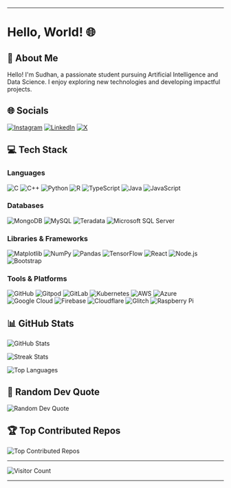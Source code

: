 
---

# Hello, World! 🌐

## 💫 About Me

Hello! I'm Sudhan, a passionate student pursuing Artificial Intelligence and Data Science. I enjoy exploring new technologies and developing impactful projects.

## 🌐 Socials

[![Instagram](https://img.shields.io/badge/Instagram-%23E4405F.svg?style=for-the-badge&logo=Instagram&logoColor=white)](https://instagram.com/hhs_7304)
[![LinkedIn](https://img.shields.io/badge/LinkedIn-%230077B5.svg?style=for-the-badge&logo=linkedin&logoColor=white)](https://linkedin.com/in/hariharasudhan)
[![X](https://img.shields.io/badge/X-%23000000.svg?style=for-the-badge&logo=X&logoColor=white)](https://x.com/hhs_7304)

## 💻 Tech Stack

### Languages

![C](https://img.shields.io/badge/C-%2300599C.svg?style=flat-square&logo=c&logoColor=white)
![C++](https://img.shields.io/badge/C++-%2300599C.svg?style=flat-square&logo=c%2B%2B&logoColor=white)
![Python](https://img.shields.io/badge/Python-%233776AB.svg?style=flat-square&logo=python&logoColor=white)
![R](https://img.shields.io/badge/R-%23276DC3.svg?style=flat-square&logo=r&logoColor=white)
![TypeScript](https://img.shields.io/badge/TypeScript-%233178C6.svg?style=flat-square&logo=typescript&logoColor=white)
![Java](https://img.shields.io/badge/Java-%23ED8B00.svg?style=flat-square&logo=openjdk&logoColor=white)
![JavaScript](https://img.shields.io/badge/JavaScript-%23F7DF1E.svg?style=flat-square&logo=javascript&logoColor=black)

### Databases

![MongoDB](https://img.shields.io/badge/MongoDB-%234ea94b.svg?style=flat-square&logo=mongodb&logoColor=white)
![MySQL](https://img.shields.io/badge/MySQL-%234479A1.svg?style=flat-square&logo=mysql&logoColor=white)
![Teradata](https://img.shields.io/badge/Teradata-%23F37440.svg?style=flat-square&logo=teradata&logoColor=white)
![Microsoft SQL Server](https://img.shields.io/badge/Microsoft%20SQL%20Server-%23CC2927.svg?style=flat-square&logo=microsoft-sql-server&logoColor=white)

### Libraries & Frameworks

![Matplotlib](https://img.shields.io/badge/Matplotlib-%23ffffff.svg?style=flat-square&logo=matplotlib&logoColor=black)
![NumPy](https://img.shields.io/badge/NumPy-%23013243.svg?style=flat-square&logo=numpy&logoColor=white)
![Pandas](https://img.shields.io/badge/Pandas-%23150458.svg?style=flat-square&logo=pandas&logoColor=white)
![TensorFlow](https://img.shields.io/badge/TensorFlow-%23FF6F00.svg?style=flat-square&logo=tensorflow&logoColor=white)
![React](https://img.shields.io/badge/React-%2361DAFB.svg?style=flat-square&logo=react&logoColor=black)
![Node.js](https://img.shields.io/badge/Node.js-%23339933.svg?style=flat-square&logo=node.js&logoColor=white)
![Bootstrap](https://img.shields.io/badge/Bootstrap-%237952B3.svg?style=flat-square&logo=bootstrap&logoColor=white)

### Tools & Platforms

![GitHub](https://img.shields.io/badge/GitHub-%23121011.svg?style=flat-square&logo=github&logoColor=white)
![Gitpod](https://img.shields.io/badge/Gitpod-%23f06611.svg?style=flat-square&logo=gitpod&logoColor=white)
![GitLab](https://img.shields.io/badge/GitLab-%23181717.svg?style=flat-square&logo=gitlab&logoColor=white)
![Kubernetes](https://img.shields.io/badge/Kubernetes-%23326CE5.svg?style=flat-square&logo=kubernetes&logoColor=white)
![AWS](https://img.shields.io/badge/AWS-%23FF9900.svg?style=flat-square&logo=amazon-aws&logoColor=white)
![Azure](https://img.shields.io/badge/Azure-%230072C6.svg?style=flat-square&logo=microsoft-azure&logoColor=white)
![Google Cloud](https://img.shields.io/badge/Google%20Cloud-%234285F4.svg?style=flat-square&logo=google-cloud&logoColor=white)
![Firebase](https://img.shields.io/badge/Firebase-%23FFCA28.svg?style=flat-square&logo=firebase&logoColor=black)
![Cloudflare](https://img.shields.io/badge/Cloudflare-%23F38020.svg?style=flat-square&logo=cloudflare&logoColor=white)
![Glitch](https://img.shields.io/badge/Glitch-%233333FF.svg?style=flat-square&logo=glitch&logoColor=white)
![Raspberry Pi](https://img.shields.io/badge/Raspberry%20Pi-%23C51A4A.svg?style=flat-square&logo=raspberry-pi&logoColor=white)

## 📊 GitHub Stats

![GitHub Stats](https://github-readme-stats.vercel.app/api?username=Hhs7304&show_icons=true&theme=radical&hide_border=true)

![Streak Stats](https://github-readme-streak-stats.herokuapp.com/?user=Hhs7304&theme=radical&hide_border=true)

![Top Languages](https://github-readme-stats.vercel.app/api/top-langs/?username=Hhs7304&layout=compact&theme=radical&hide_border=true)

## 📜 Random Dev Quote

![Random Dev Quote](https://quotes-github-readme.vercel.app/api?type=horizontal&theme=radical)

## 🏆 Top Contributed Repos

![Top Contributed Repos](https://github-contributor-stats.vercel.app/api?username=Hhs7304&limit=5&theme=radical&combine_all_yearly_contributions=true)

---

![Visitor Count](https://visitcount.itsvg.in/api?id=Hhs7304&icon=0&color=0)

---

